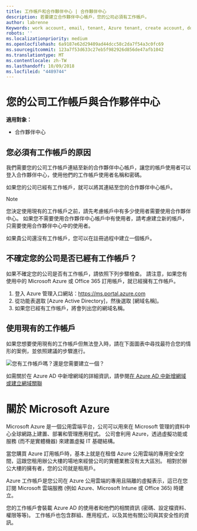 ```yaml
---
title: 工作帳戶和合作夥伴中心 | 合作夥伴中心
description: 若要建立合作夥伴中心帳戶，您的公司必須有工作帳戶。
author: labrenne
Keywords: work account, email, tenant, Azure tenant, create account, domain name
robots: ''
ms.localizationpriority: medium
ms.openlocfilehash: 6a9187e62d29409ad44dcc58c2da7f54a3c0fc69
ms.sourcegitcommit: 123a7f53d633c27eb5f982926d856de47afb1042
ms.translationtype: MT
ms.contentlocale: zh-TW
ms.lasthandoff: 10/09/2018
ms.locfileid: "4489744"
---
```

# <a name="your-company-work-account-and-the-partner-center"></a>您的公司工作帳戶與合作夥伴中心  

**適用對象：**

-  合作夥伴中心

## <a name="why-you-need-a-work-account"></a>您必須有工作帳戶的原因

我們需要您的公司工作帳戶連結至新的合作夥伴中心帳戶，讓您的帳戶使用者可以登入合作夥伴中心，使用他們的工作帳戶使用者名稱和密碼。

如果您的公司已經有工作帳戶，就可以將其連結至您的合作夥伴中心帳戶。 

> [!NOTE]  
>  您決定使用現有的工作帳戶之前，請先考慮帳戶中有多少使用者需要使用合作夥伴中心。 如果您不需要使用合作夥伴中心帳戶中有使用者，請考慮建立新的帳戶，只需要使用合作夥伴中心中的使用者。

如果貴公司還沒有工作帳戶，您可以在註冊過程中建立一個帳戶。 

## <a name="not-sure-if-your-company-already-has-a-work-account"></a>不確定您的公司是否已經有工作帳戶？

如果不確定您的公司是否有工作帳戶，請依照下列步驟檢查。 請注意，如果您有使用中的 Microsoft Azure 或 Office 365 訂用帳戶，就已經擁有工作帳戶。
1.  登入 Azure 管理入口網站：https://ms.portal.azure.com
2.  從功能表選取 [Azure Active Directory]，然後選取 [網域名稱]。
3.  如果您已經有工作帳戶，將會列出您的網域名稱。

## <a name="using-an-existing-work-account"></a>使用現有的工作帳戶

如果您想要使用現有的工作帳戶但無法登入時，請在下面圖表中尋找最符合您的情形的案例，並依照建議的步驟進行。 

![您有工作帳戶嗎？還是您需要建立一個？](images/onboardingAADFlow.png)

如需關於在 Azure AD 中新增網域的詳細資訊，請參閱[在 Azure AD 中新增網域或建立網域關聯](https://docs.microsoft.com/azure/active-directory/active-directory-add-domain)

# <a name="about-microsoft-azure"></a>關於 Microsoft Azure

Microsoft Azure 是一個公用雲端平台，公司可以用來在 Microsoft 管理的資料中心全球網路上建置、部署和管理應用程式。 公司會利用 Azure，透過虛擬功能或服務 (而不是實體機器) 來建置虛擬 IT 基礎結構。 

當您購買 Azure 訂用帳戶時，基本上就是在租借 Azure 公用雲端的專用安全空間，這跟您租用辦公大樓的場地來經營公司的實體業務沒有太大區別。 相對於辦公大樓的擁有者，您的公司就是租用戶。 

Azure 工作帳戶是您公司在 Azure 公用雲端的專用且隔離的虛擬表示，這已在您訂閱 Microsoft 雲端服務 (例如 Azure、Microsoft Intune 或 Office 365) 時建立。 

您的工作帳戶會裝載 Azure AD 的使用者和他們的相關資訊 (密碼、設定檔資料、權限等等)。 工作帳戶也包含群組、應用程式，以及其他有關公司與其安全性的資訊。 
